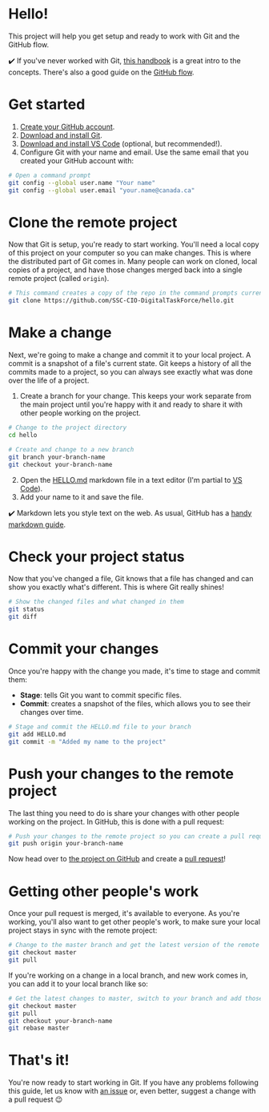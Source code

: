 # Hello!
This project will help you get setup and ready to work with Git and the GitHub flow.  

:heavy_check_mark: If you've never worked with Git, [this handbook](https://guides.github.com/introduction/git-handbook/) is a great intro to the concepts.  There's also a good guide on the [GitHub flow](https://guides.github.com/introduction/flow/).

# Get started
1. [Create your GitHub account](https://github.com/join).
1. [Download and install Git](https://git-scm.com/downloads).
1. [Download and install VS Code](https://code.visualstudio.com/download) (optional, but recommended!).
1. Configure Git with your name and email.  Use the same email that you created your GitHub account with:
```bash
# Open a command prompt
git config --global user.name "Your name"
git config --global user.email "your.name@canada.ca"
```

# Clone the remote project
Now that Git is setup, you're ready to start working.  You'll need a local copy of this project on your computer so you can make changes.  This is where the distributed part of Git comes in.  Many people can work on cloned, local copies of a project, and have those changes merged back into a single remote project (called `origin`).

```bash
# This command creates a copy of the repo in the command prompts current directory.
git clone https://github.com/SSC-CIO-DigitalTaskForce/hello.git
```
# Make a change
Next, we're going to make a change and commit it to your local project.  A commit is a snapshot of a file's current state.  Git keeps a history of all the commits made to a project, so you can always see exactly what was done over the life of a project.

1. Create a branch for your change.  This keeps your work separate from the main project until you're happy with it and ready to share it with other people working on the project.
```bash
# Change to the project directory
cd hello

# Create and change to a new branch
git branch your-branch-name
git checkout your-branch-name
```
2. Open the [HELLO.md](https://github.com/SSC-CIO-DigitalTaskForce/hello/blob/master/HELLO.md) markdown file in a text editor (I'm partial to [VS Code](https://code.visualstudio.com/download)).
3. Add your name to it and save the file.

:heavy_check_mark: Markdown lets you style text on the web.  As usual, GitHub has a [handy markdown guide](https://guides.github.com/features/mastering-markdown/).

# Check your project status
Now that you've changed a file, Git knows that a file has changed and can show you exactly what's different. This is where Git really shines!

```bash
# Show the changed files and what changed in them
git status
git diff
```

# Commit your changes
Once you're happy with the change you made, it's time to stage and commit them:

* **Stage**: tells Git you want to commit specific files.
* **Commit**: creates a snapshot of the files, which allows you to see their changes over time.

```bash
# Stage and commit the HELLO.md file to your branch
git add HELLO.md
git commit -m "Added my name to the project"
```

# Push your changes to the remote project
The last thing you need to do is share your changes with other people working on the project.  In GitHub, this is done with a pull request:

```bash
# Push your changes to the remote project so you can create a pull request
git push origin your-branch-name
```

Now head over to [the project on GitHub](https://github.com/SSC-CIO-DigitalTaskForce/hello) and create a [pull request](https://guides.github.com/activities/hello-world/#pr)!

# Getting other people's work
Once your pull request is merged, it's available to everyone.  As you're working, you'll also want to get other people's work, to make sure your local project stays in sync with the remote project:

```bash
# Change to the master branch and get the latest version of the remote project
git checkout master
git pull
```

If you're working on a change in a local branch, and new work comes in, you can add it to your local branch like so:

```bash
# Get the latest changes to master, switch to your branch and add those changes to your branch
git checkout master
git pull
git checkout your-branch-name
git rebase master
```

# That's it!
You're now ready to start working in Git.  If you have any problems following this guide, let us know with [an issue](https://github.com/SSC-CIO-DigitalTaskForce/hello/issues) or, even better, suggest a change with a pull request :wink:




